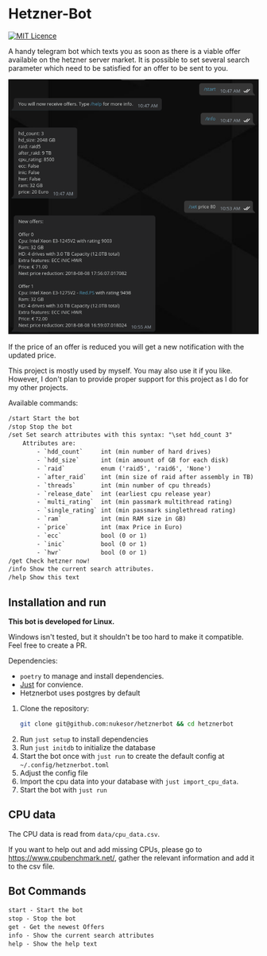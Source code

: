 # Hetzner-Bot

[![MIT Licence](https://img.shields.io/badge/license-MIT-success.svg)](https://github.com/Nukesor/pollbot/blob/master/LICENSE.md)

A handy telegram bot which texts you as soon as there is a viable offer available on the hetzner server market.
It is possible to set several search parameter which need to be satisfied for an offer to be sent to you.

<p align="center">
    <img src="https://raw.githubusercontent.com/Nukesor/images/master/hetzner_bot_reply.png">
</p>

If the price of an offer is reduced you will get a new notification with the updated price.

This project is mostly used by myself. You may also use it if you like.
However, I don't plan to provide proper support for this project as I do for my other projects.

Available commands:

```txt
/start Start the bot
/stop Stop the bot
/set Set search attributes with this syntax: "\set hdd_count 3"
    Attributes are:
        - `hdd_count`     int (min number of hard drives)
        - `hdd_size`      int (min amount of GB for each disk)
        - `raid`          enum ('raid5', 'raid6', 'None')
        - `after_raid`    int (min size of raid after assembly in TB)
        - `threads`       int (min number of cpu threads)
        - `release_date`  int (earliest cpu release year)
        - `multi_rating`  int (min passmark multithread rating)
        - `single_rating` int (min passmark singlethread rating)
        - `ram`           int (min RAM size in GB)
        - `price`         int (max Price in Euro)
        - `ecc`           bool (0 or 1)
        - `inic`          bool (0 or 1)
        - `hwr`           bool (0 or 1)
/get Check hetzner now!
/info Show the current search attributes.
/help Show this text
```

## Installation and run

**This bot is developed for Linux.**

Windows isn't tested, but it shouldn't be too hard to make it compatible. Feel free to create a PR.

Dependencies:

- `poetry` to manage and install dependencies.
- [Just](https://github.com/casey/just) for convience.
- Hetznerbot uses postgres by default

1. Clone the repository:
   ```sh
   git clone git@github.com:nukesor/hetznerbot && cd hetznerbot
   ```
1. Run `just setup` to install dependencies
1. Run `just initdb` to initialize the database
1. Start the bot once with `just run` to create the default config at `~/.config/hetznerbot.toml`
1. Adjust the config file
1. Import the cpu data into your database with `just import_cpu_data`.
1. Start the bot with `just run`

## CPU data

The CPU data is read from `data/cpu_data.csv`.

If you want to help out and add missing CPUs, please go to https://www.cpubenchmark.net/, gather the relevant information and add it to the csv file.

## Bot Commands

```txt
start - Start the bot
stop - Stop the bot
get - Get the newest Offers
info - Show the current search attributes
help - Show the help text
```
